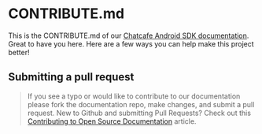 # CONTRIBUTE.md

This is the CONTRIBUTE.md of our [Chatcafe Android SDK documentation](https://github.com/dealfish/chatcafe-android). Great to have you here. Here are a few ways you can help make this project better!

## Submitting a pull request

> If you see a typo or would like to contribute to our documentation please fork the documentation repo, make changes, and submit a pull request.  New to Github and submitting Pull Requests?  Check out this [Contributing to Open Source Documentation](http://blog.teamtreehouse.com/contributing-open-source-documentation) article.